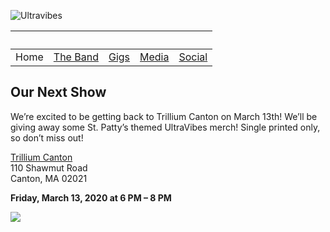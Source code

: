 ![Ultravibes](https://scontent.fbos1-1.fna.fbcdn.net/v/t1.0-9/55492985_332890087357228_108962916572594176_o.jpg?_nc_cat=100&_nc_sid=6e5ad9&_nc_ohc=apxkqkfxRhYAX9g1FpF&_nc_ht=scontent.fbos1-1.fna&oh=54b5f0af0fe6447625510dfca9c4efb6&oe=5EC0F420)

| &nbsp; | &nbsp;             | &nbsp;         | &nbsp;           | &nbsp;                                             |
| ------ | ------------------ | -------------- | ---------------- | -------------------------------------------------- |
| Home   | [The Band](./band) | [Gigs](./gigs) | [Media](./media) | [Social](https://www.facebook.com/UltraVibesBand/) |

## Our Next Show

We’re excited to be getting back to Trillium Canton on March 13th!
We’ll be giving away some St. Patty’s themed UltraVibes merch! Single printed only, so don’t miss out!

[Trillium Canton](https://www.facebook.com/trilliumcanton/?eid=ARB7RKO9jCQAswHXYmBZ6KCTFvq918RM-kWY8XFylvQMC9BwtceYc9JGVIZ8UJVDqlmV-xBNrLkXjOQR_)
<br>110 Shawmut Road
<br>Canton, MA 02021

**Friday, March 13, 2020 at 6 PM – 8 PM**

![](https://scontent.fewr1-6.fna.fbcdn.net/v/t1.0-9/84124099_510766759569559_6461963285368406016_n.jpg?_nc_cat=109&_nc_sid=a61e81&_nc_ohc=_KInQlTF9ocAX_Ao3VV&_nc_ht=scontent.fewr1-6.fna&oh=107a529088d5b0c20f8d114ef1886814&oe=5EC4AB57)
